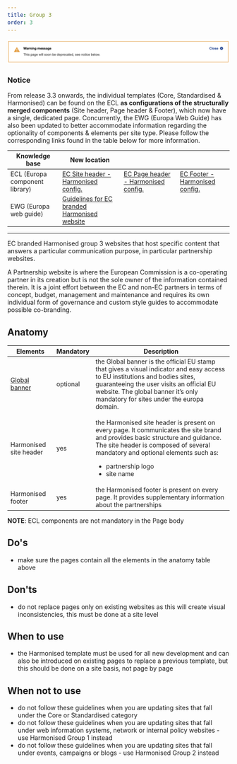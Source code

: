 ```yaml
---
title: Group 3
order: 3
---
```

![](/cms-images/screenshot-2022-04-13-at-11.40.03.png)

### Notice

From release 3.3 onwards, the individual templates (Core, Standardised & Harmonised) can be found on the ECL **as configurations of the structurally merged components** (Site header, Page header & Footer), which now have a single, dedicated page. Concurrently, the EWG (Europa Web Guide) has also been updated to better accommodate information regarding the optionality of components & elements per site type. Please follow the corresponding links found in the table below for more information.

| Knowledge base                 | New location                                                                                                                      |                                                                                                                         |                                                                                                                    |
| ------------------------------ | --------------------------------------------------------------------------------------------------------------------------------- | ----------------------------------------------------------------------------------------------------------------------- | ------------------------------------------------------------------------------------------------------------------ |
| ECL (Europa component library) | [EC Site header - Harmonised config.](https://ec.europa.eu/component-library/ec/components/site-wide/site-header/code/)           | [EC Page header - Harmonised config.](https://ec.europa.eu/component-library/ec/components/site-wide/page-header/code/) | [EC Footer - Harmonised config.](https://ec.europa.eu/component-library/ec/components/site-wide/site-footer/code/) |
| EWG (Europa web guide)         | [Guidelines for EC branded Harmonised website](https://wikis.ec.europa.eu/display/WEBGUIDE/EC+branded+harmonised+websites+design) |                                                                                                                         |                                                                                                                    |

---

EC branded Harmonised group 3 websites that host specific content that answers a particular communication purpose, in particular partnership websites.

A Partnership website is where the European Commission is a co-operating
partner in its creation but is not the sole owner of the information contained
therein. It is a joint effort between the EC and non-EC partners in terms of
concept, budget, management and maintenance and requires its own individual
form of governance and custom style guides to accommodate possible
co-branding.

## Anatomy

| Elements                                                                                 | Mandatory | Description                                                                                                                                                                                                                                                               |
| ---------------------------------------------------------------------------------------- | --------- | ------------------------------------------------------------------------------------------------------------------------------------------------------------------------------------------------------------------------------------------------------------------------- |
| [Global banner](https://webgate.ec.europa.eu/fpfis/wikis/display/webtools/Global+banner) | optional  | the Global banner is the official EU stamp that gives a visual indicator and easy access to EU institutions and bodies sites, guaranteeing the user visits an official EU website. The global banner it’s only mandatory for sites under the europa domain.               |
| Harmonised site header                                                                   | yes       | <p>the Harmonised site header is present on every page. It communicates the site brand and provides basic structure and guidance. The site header is composed of several mandatory and optional elements such as:</p><ul><li>partnership logo</li><li>site name</li></ul> |
| Harmonised footer                                                                        | yes       | the Harmonised footer is present on every page. It provides supplementary information about the partnerships                                                                                                                                                              |

**NOTE**: ECL components are not mandatory in the Page body

## Do's

- make sure the pages contain all the elements in the anatomy table above

## Don'ts

- do not replace pages only on existing websites as this will create visual inconsistencies, this must be done at a site level

## When to use

- the Harmonised template must be used for all new development and can also be introduced on existing pages to replace a previous template, but this should be done on a site basis, not page by page

## When not to use

- do not follow these guidelines when you are updating sites that fall under the Core or Standardised category
- do not follow these guidelines when you are updating sites that fall under web information systems, network or internal policy websites - use Harmonised Group 1 instead
- do not follow these guidelines when you are updating sites that fall under events, campaigns or blogs - use Harmonised Group 2 instead
